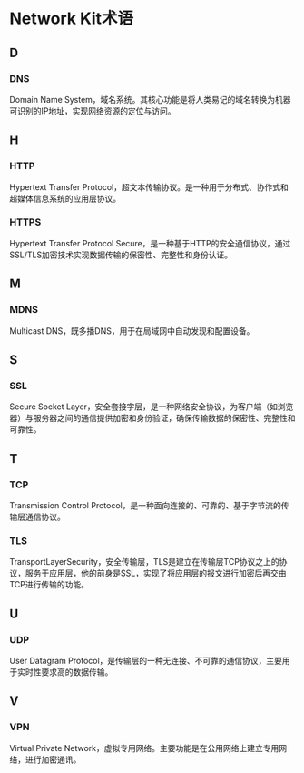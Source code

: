 # Network Kit术语

## D

### DNS

Domain Name System，域名系统。其核心功能是将人类易记的域名转换为机器可识别的IP地址，实现网络资源的定位与访问‌。

## H

### HTTP

Hypertext Transfer Protocol，超文本传输协议。是一种用于分布式、协作式和超媒体信息系统的应用层协议。

### HTTPS

Hypertext Transfer Protocol Secure，是一种基于HTTP的安全通信协议，通过SSL/TLS加密技术实现数据传输的保密性、完整性和身份认证‌。

## M

### MDNS

Multicast DNS，既多播DNS，用于在局域网中自动发现和配置设备。

## S

### SSL

Secure Socket Layer，安全套接字层，是一种网络安全协议，为客户端（如浏览器）与服务器之间的通信提供加密和身份验证，确保传输数据的保密性、完整性和可靠性‌。

## T

### TCP

Transmission Control Protocol，是一种面向连接的、可靠的、基于字节流的传输层通信协议‌。

### TLS

TransportLayerSecurity，安全传输层，TLS是建立在传输层TCP协议之上的协议，服务于应用层，他的前身是SSL，实现了将应用层的报文进行加密后再交由TCP进行传输的功能。

## U

### UDP

User Datagram Protocol，是传输层的一种无连接、不可靠的通信协议，主要用于实时性要求高的数据传输‌。

## V

### VPN

Virtual Private Network，虚拟专用网络。主要功能是在公用网络上建立专用网络，进行加密通讯。‌
